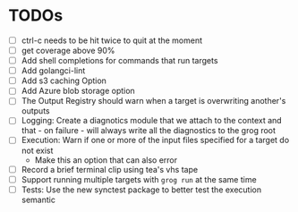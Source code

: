 # TODOs


- [ ] ctrl-c needs to be hit twice to quit at the moment
- [ ] get coverage above 90%
- [ ] Add shell completions for commands that run targets
- [ ] Add golangci-lint
- [ ] Add s3 caching Option
- [ ] Add Azure blob storage option
- [ ] The Output Registry should warn when a target is overwriting another's outputs
- [ ] Logging: Create a diagnotics module that we attach to the context and that - on failure - will always write all the diagnostics to the grog root
- [ ] Execution: Warn if one or more of the input files specified for a target do not exist
  - Make this an option that can also error
- [ ] Record a brief terminal clip using tea's vhs tape
- [ ] Support running multiple targets with `grog run` at the same time
- [ ] Tests: Use the new synctest package to better test the execution semantic

